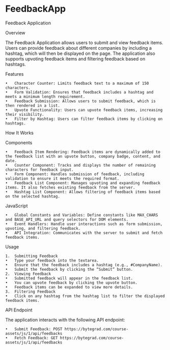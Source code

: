 # FeedbackApp

Feedback Application

Overview

The Feedback Application allows users to submit and view feedback items. Users can provide feedback about different companies by including a hashtag, which will then be displayed on the page. The application also supports upvoting feedback items and filtering feedback based on hashtags.

Features

    •	Character Counter: Limits feedback text to a maximum of 150 characters.
    •	Form Validation: Ensures that feedback includes a hashtag and meets a minimum length requirement.
    •	Feedback Submission: Allows users to submit feedback, which is then rendered in a list.
    •	Upvote Functionality: Users can upvote feedback items, increasing their visibility.
    •	Filter by Hashtag: Users can filter feedback items by clicking on hashtags.

How It Works

Components

    •	Feedback Item Rendering: Feedback items are dynamically added to the feedback list with an upvote button, company badge, content, and date.
    •	Counter Component: Tracks and displays the number of remaining characters for feedback input.
    •	Form Component: Handles submission of feedback, including validation to ensure it meets the required format.
    •	Feedback List Component: Manages upvoting and expanding feedback items. It also fetches existing feedback from the server.
    •	Hashtag List Component: Allows filtering of feedback items based on the selected hashtag.

JavaScript

    •	Global Constants and Variables: Define constants like MAX_CHARS and BASE_API_URL and query selectors for DOM elements.
    •	Event Handlers: Handle user interactions such as form submission, upvoting, and filtering feedback.
    •	API Integration: Communicates with the server to submit and fetch feedback items.

Usage

    1.	Submitting Feedback
    •	Type your feedback into the textarea.
    •	Ensure that the feedback includes a hashtag (e.g., #CompanyName).
    •	Submit the feedback by clicking the “Submit” button.
    2.	Viewing Feedback
    •	Submitted feedback will appear in the feedback list.
    •	You can upvote feedback by clicking the upvote button.
    •	Feedback items can be expanded to view more details.
    3.	Filtering Feedback
    •	Click on any hashtag from the hashtag list to filter the displayed feedback items.

API Endpoint

The application interacts with the following API endpoint:

    •	Submit Feedback: POST https://bytegrad.com/course-assets/js/1/api/feedbacks
    •	Fetch Feedback: GET https://bytegrad.com/course-assets/js/1/api/feedbacks
